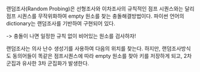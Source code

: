 랜덤조사(Random Probing)은 선형조사와 이차조사의 규칙적인 점프 시퀀스와는 달리 점프 시퀀스를 무작위화하여 empty 원소를 찾는 충돌해결방법이다.
파이썬 언어의 dictionary는 랜덤조사를 기반하여 구현되어 있다.

-> 충돌이 나면 일정한 규칙 없이 비어있는 원소를 검사하자!

랜덤조사는 의사 난수 생성기를 사용하여 다음의 위치를 찾는다. 
하지만, 랜덤조사방식도 동의어들이 똑같은 점프시퀀스에 따라 empty 원소를 찾아 키를 저장하게 되고, 2차 군집과 유사한 3차 군집화가 발생한다.

